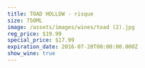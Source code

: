 ```yaml
---
title: TOAD HOLLOW - risque
size: 750ML
image: /assets/images/wines/toad (2).jpg
reg_price: $19.99
special_price: $17.99
expiration_date: 2016-07-20T00:00:00.000Z
show_wine: true
---
```



